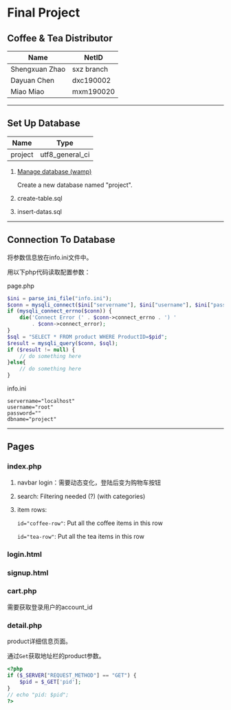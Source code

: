 # Final Project

## Coffee & Tea Distributor

| Name           | NetID      |
| -------------- | ---------- |
| Shengxuan Zhao | sxz branch |
| Dayuan Chen    | dxc190002  |
| Miao Miao      | mxm190020  |

---

## Set Up Database

|     Name     |       Type      |
| :----------: | :-------------: |
|  project     | utf8_general_ci |

1. [Manage database (wamp)](http://localhost/phpmyadmin/index.php)

    Create a new database named "project".

2. create-table.sql

3. insert-datas.sql

---

## Connection To Database

将参数信息放在info.ini文件中。

用以下php代码读取配置参数：

page.php

```php
$ini = parse_ini_file("info.ini");
$conn = mysqli_connect($ini["servername"], $ini["username"], $ini["password"], $ini["dbname"]);
if (mysqli_connect_errno($conn)) {
    die('Connect Error (' . $conn->connect_errno . ') '
        . $conn->connect_error);
}
$sql = "SELECT * FROM product WHERE ProductID=$pid";
$result = mysqli_query($conn, $sql);
if ($result != null) {
    // do something here
}else{
    // do something here
}
```

info.ini

```
servername="localhost"
username="root"
password=""
dbname="project"
```

---

## Pages

### index.php

1. navbar login：需要动态变化，登陆后变为购物车按钮

2. search: Filtering needed (?) (with categories)

3. item rows: 

    `id="coffee-row"`: Put all the coffee items in this row

    `id="tea-row"`: Put all the tea items in this row


### login.html

### signup.html


### cart.php

需要获取登录用户的account_id

### detail.php

product详细信息页面。

通过`Get`获取地址栏的product参数。

``` php
<?php
if ($_SERVER["REQUEST_METHOD"] == "GET") {
    $pid = $_GET['pid'];
}
// echo "pid: $pid";
?>
```
